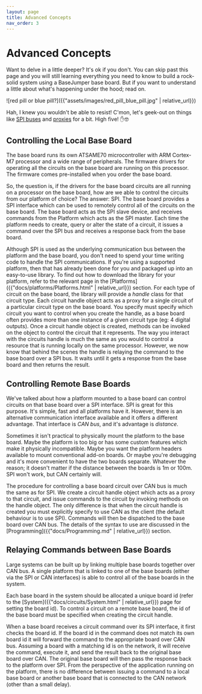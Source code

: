 ```yaml
---
layout: page
title: Advanced Concepts
nav_order: 3
---
```


# Advanced Concepts
Want to delve in a little deeper? It's ok if you don't. You can skip past this page and you will still learning everything you need to know to build a rock-solid system using a BaseJumper base board. But if you want to understand a little about what's happening under the hood; read on.

![red pill or blue pill?]({{"assets/images/red_pill_blue_pill.jpg" | relative_url}})

Hah, I knew you wouldn't be able to resist! C'mon, let's geek-out on things like [SPI buses](https://en.wikipedia.org/wiki/Serial_Peripheral_Interface) and [proxies](https://en.wikipedia.org/wiki/Proxy_pattern) for a bit. High five! :raised_hand::nerd_face:

## Controlling the Local Base Board
The base board runs its own ATSAME70 microcontroller with ARM Cortex-M7 processor and a wide range of peripherals. The firmware drivers for operating all the circuits on the base board are running on this processor. The firmware comes pre-installed when you order the base board. 

So, the question is, if the drivers for the base board circuits are all running on a processor on the base board, how are we able to control the circuits from our platform of choice? The answer: SPI. The base board provides a SPI interface which can be used to remotely control all of the circuits on the base board. The base board acts as the SPI slave device, and receives commands from the Platform which acts as the SPI master. Each time the platform needs to create, query or alter the state of a circuit, it issues a command over the SPI bus and receives a response back from the base board.

Although SPI is used as the underlying communication bus between the platform and the base board, you don't need to spend your time writing code to handle the SPI communications. If you're using a supported platform, then that has already been done for you and packaged up into an easy-to-use library. To find out how to download the library for your platform, refer to the relevant page in the [Platforms]({{"docs/platforms/Platforms.html" | relative_url}}) section. For each type of circuit on the base board, the library will provide a *handle* class for that circuit type. Each circuit handle object acts as a proxy for a single circuit of a particular circuit type on the base board. You specify must specify which circuit you want to control when you create the handle, as a base board often provides more than one instance of a given circuit type (eg: 4 digital outputs). Once a circuit handle object is created, methods can be invoked on the object to control the circuit that it represents. The way you interact with the circuits handle is much the same as you would to control a resource that is running locally on the same processor. However, we now know that behind the scenes the handle is relaying the command to the base board over a SPI bus. It waits until it gets a response from the base board and then returns the result.

## Controlling Remote Base Boards
We've talked about how a platform mounted to a base board can control circuits on that base board over a SPI interface. SPI is great for this purpose. It's simple, fast and all platforms have it. However, there is an alternative communication interface available and it offers a different advantage. That interface is *CAN bus*, and it's advantage is *distance*. 

Sometimes it isn't practical to physically mount the platform to the base board. Maybe the platform is too big or has some custom features which make it physically incompatible. Maybe you want the platform headers available to mount conventional add-on boards. Or maybe you're debugging and it's more convenient to have the two boards separate. Whatever the reason; it doesn't matter if the distance between the boards is 1m or 100m. SPI won't work, but CAN certainly will.

The procedure for controlling a base board circuit over CAN bus is much the same as for SPI. We create a circuit handle object which acts as a proxy to that circuit, and issue commands to the circuit by invoking methods on the handle object. The only difference is that when the circuit handle is created you must explicitly specify to use CAN as the client (the default behaviour is to use SPI). Commands will then be dispatched to the base board over CAN bus. The details of the syntax to use are discussed in the [Programming]({{"docs/Programming.md" | relative_url}}) section.    

## Relaying Commands between Base Boards
Large systems can be built up by linking multiple base boards together over CAN bus. A single platform that is linked to one of the base boards (either via the SPI or CAN interfaces) is able to control all of the base boards in the system.

Each base board in the system should be allocated a unique board id (refer to the [System]({{"docs/circuits/System.html" | relative_url}}) page for setting the board id). To control a circuit on a remote base board, the id of the base board must be specified when creating the circuit handle.

When a base board receives a circuit command over its SPI interface, it first checks the board id. If the board id in the command does not match its own board id it will forward the command to the appropriate board over CAN bus. Assuming a board with a matching id is on the network, it will receive the command, execute it, and send the result back to the original base board over CAN. The original base board will then pass the response back to the platform over SPI. From the perspective of the application running on the platform, there is no difference between issuing a command to a local base board or another base board that is connected to the CAN network (other than a small delay).